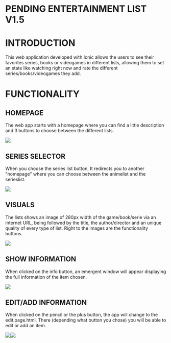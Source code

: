 # PENDING ENTERTAINMENT LIST V1.5

# INTRODUCTION

This web application developed with Ionic allows the users to see their favorites series, books or videogames in different lists, allowing them to set an state like watching right now and rate the different series/books/videogames they add.

# FUNCTIONALITY

## HOMEPAGE

The web app starts with a homepage where you can find a little description and 3 buttons to choose between the different lists.

<img src="README IMAGES/HomePageMobile.PNG">



## SERIES SELECTOR

When you choose the series list button, It redirects you to another "homepage" where you can choose between the animelist and the serieslist.

<img src="README IMAGES/SeriesSelectorMobile.PNG">

## VISUALS

The lists shows an image of 280px width of the game/book/serie via an internet URL, being followed by the title, the author/director and an unique quality of every type of list. Right to the images are the functionality buttons.

<img src="README IMAGES/Booklist Mobile.PNG">

## SHOW INFORMATION

When clicked on the info button, an emergent window will appear displaying the full information of the item chosen.

<img src="README IMAGES/Info Anime.PNG">

## EDIT/ADD INFORMATION

When clicked on the pencil or the plus button, the app will change to the edit.page.html. There (depending what button you chose) you will be able to edit or add an item.

<img src="README IMAGES/Edit Serie.PNG"><img src="README IMAGES/Add Book.PNG">
